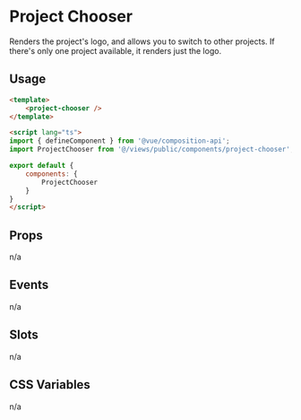 # Project Chooser

Renders the project's logo, and allows you to switch to other projects. If there's only one project
available, it renders just the logo.

## Usage

```html
<template>
	<project-chooser />
</template>

<script lang="ts">
import { defineComponent } from '@vue/composition-api';
import ProjectChooser from '@/views/public/components/project-chooser';

export default {
	components: {
		ProjectChooser
	}
}
</script>
```

## Props
n/a

## Events
n/a

## Slots
n/a

## CSS Variables
n/a
